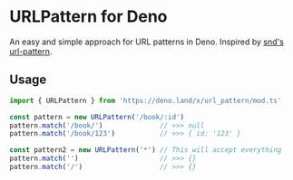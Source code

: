 # URLPattern for Deno
An easy and simple approach for URL patterns in Deno. Inspired by [snd's url-pattern](https://github.com/snd/url-pattern).

## Usage
```javascript
import { URLPattern } from 'https://deno.land/x/url_pattern/mod.ts'

const pattern = new URLPattern('/book/:id')
pattern.match('/book/')              // >>> null
pattern.match('/book/123')           // >>> { id: '123' }

const pattern2 = new URLPattern('*') // This will accept everything
pattern.match('')                    // >>> {}
pattern.match('/')                   // >>> {}
```